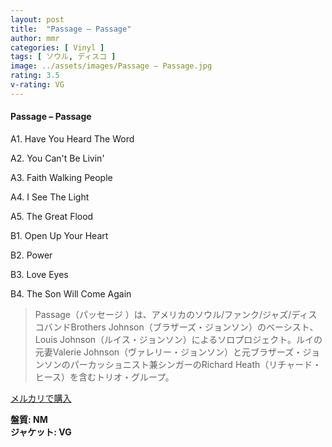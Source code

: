 ```yaml
---
layout: post
title:  "Passage – Passage"
author: mmr
categories: [ Vinyl ]
tags: [ ソウル, ディスコ ]
image: ../assets/images/Passage – Passage.jpg
rating: 3.5
v-rating: VG
---
```


#### Passage – Passage

A1. Have You Heard The Word

A2. You Can't Be Livin'

A3. Faith Walking People

A4. I See The Light

A5. The Great Flood

B1. Open Up Your Heart

B2. Power

B3. Love Eyes

B4. The Son Will Come Again

> Passage（パッセージ ）は、アメリカのソウル/ファンク/ジャズ/ディスコバンドBrothers Johnson（ブラザーズ・ジョンソン）のベーシスト、Louis Johnson（ルイス・ジョンソン）によるソロプロジェクト。ルイの元妻Valerie Johnson（ヴァレリー・ジョンソン）と元ブラザーズ・ジョンソンのパーカッショニスト兼シンガーのRichard Heath（リチャード・ヒース）を含むトリオ・グループ。

[メルカリで購入](https://jp.mercari.com/item/m12303276773)

<div class="mt-4 mb-4 d-flex align-items-center">
<strong class="mr-1">盤質: NM</strong>
</div>
<div class="mt-4 mb-4 d-flex align-items-center">
<strong class="mr-1">ジャケット: VG</strong>
</div>
